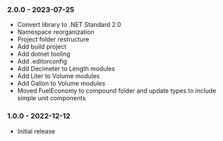 ### 2.0.0 - 2023-07-25
- Convert library to .NET Standard 2.0
- Namespace reorganization
- Project folder restructure
- Add build project
- Add dotnet tooling
- Add .editorconfig
- Add Decimeter to Length modules
- Add Liter to Volume modules
- Add Gallon to Volume modules
- Moved FuelEconomy to compound folder and update types to include simple unit components

### 1.0.0 - 2022-12-12
- Initial release